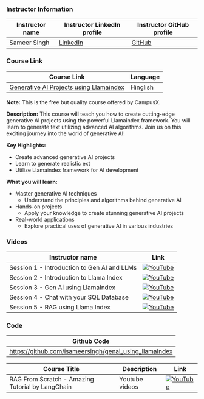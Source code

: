 ### Instructor Information

| Instructor name | Instructor LinkedIn profile | Instructor GitHub profile | 
|-----------------|-----------------------------|--------------------------|
| Sameer Singh | [LinkedIn](https://www.linkedin.com/in/sameer-singh-9ab26021a/) | [GitHub](https://github.com/) |

### Course Link

| Course Link | Language |
|-------------|----------|
| [Generative AI Projects using Llamaindex](https://learnwith.campusx.in/courses/Generative-AI-Projects-using-Llamaindex-660dad017a92fb75afc0fe04#description) | Hinglish |

**Note:** This is the free but quality course offered by CampusX.

**Description:**
This course will teach you how to create cutting-edge generative AI projects using the powerful Llamaindex framework. You will learn to generate text utilizing advanced AI algorithms. Join us on this exciting journey into the world of generative AI!

**Key Highlights:**

- Create advanced generative AI projects
- Learn to generate realistic ext
- Utilize Llamaindex framework for AI development

**What you will learn:**

- Master generative AI techniques
    - Understand the principles and algorithms behind generative AI
- Hands-on projects
    - Apply your knowledge to create stunning generative AI projects
- Real-world applications
    - Explore practical uses of generative AI in various industries


### Videos
| Instructor name  | Link |
|-----------------|-------------------------|
| Session 1 - Introduction to Gen AI and LLMs |[![YouTube](https://img.shields.io/badge/YouTube-Video-green)](https://youtu.be/R0SAK2JTJfE?si=YmciEmOrT1cQtmmg)|
| Session 2 - Introduction to Llama Index |[![YouTube](https://img.shields.io/badge/YouTube-Video-green)](https://youtu.be/1ZujNCYtNAw?si=4X6a3H9eDU0aqyd2)|
| Session 3 - Gen Ai using LlamaIndex |[![YouTube](https://img.shields.io/badge/YouTube-Video-green)](https://youtu.be/Koqo_MfLNGY?si=PEECUGxx0BcstYOz)|
| Session 4 - Chat with your SQL Database |[![YouTube](https://img.shields.io/badge/YouTube-Video-green)](https://youtu.be/6P7mGaees30?si=AYVJTdX1bYS93Gfp)|
| Session 5 - RAG using Llama Index |[![YouTube](https://img.shields.io/badge/YouTube-Video-green)](https://youtu.be/D53GCl4FVvc?si=8Z8benFZQg3IGduT)|



### Code

|Github Code|
|---|
| https://github.com/isameersingh/genai_using_llamaIndex |


 
| Course Title | Description | Link |
|---|---|---|
| RAG From Scratch - Amazing Tutorial by LangChain |  Youtube videos |[![YouTube](https://img.shields.io/badge/YouTube-Video-green)](https://youtube.com/playlist?list=PLfaIDFEXuae2LXbO1_PKyVJiQ23ZztA0x&si=XKJa_DRPkYXuVo38) |
